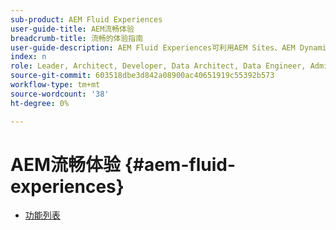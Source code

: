 ```yaml
---
sub-product: AEM Fluid Experiences
user-guide-title: AEM流畅体验
breadcrumb-title: 流畅的体验指南
user-guide-description: AEM Fluid Experiences可利用AEM Sites、AEM Dynamic Media和AEM Assets的强大功能集，为Headless内容交付提供可靠的解决方案。
index: n
role: Leader, Architect, Developer, Data Architect, Data Engineer, Admin, User
source-git-commit: 603518dbe3d842a08900ac40651919c55392b573
workflow-type: tm+mt
source-wordcount: '38'
ht-degree: 0%

---
```



# AEM流畅体验 {#aem-fluid-experiences}

+ [功能列表](/help/fluid-experiences/feature-list.md)